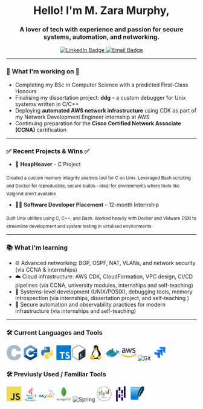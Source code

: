 <h1 align="center">Hello! I'm M. Zara Murphy,</h1>
<h3 align="center">A lover of tech with experience and passion for secure systems, automation, and networking.</h3>

<p align="center">
  <a href="https://www.linkedin.com/in/mariesha-zara-murphy">
    <img src="https://img.shields.io/badge/LinkedIn-Connect-blue?logo=linkedin&style=flat-square&logo=linkedin" alt="LinkedIn Badge" />
  </a>
  <a href="mailto:mzaramurphy@gmail.com">
    <img src="https://img.shields.io/badge/Email-Contact-informational?style=flat-square&logo=gmail" alt="Email Badge" />
  </a>
</p>

---

### 🚧 What I'm working on 🚧

- Completing my BSc in Computer Science with a predicted First-Class Honours 
- Finalising my dissertation project: **ddg** – a custom debugger for Unix systems written in C/C++
- Deploying **automated AWS network infrastructure** using CDK as part of my Network Development Engineer internship at AWS
- Continuing preparation for the **Cisco Certified Network Associate (CCNA)** certification

---

### ✅ Recent Projects & Wins ✅ 


 
- 🧠 **HeapHeaver** -  C Project

<sub>Created a custom memory integrity analysis tool for C on Unix. Leveraged Bash scripting and Docker for reproducible, secure builds—ideal for environments where tools like Valgrind aren’t available</sub>
- 👩‍💻 **Software Developer Placement** - 12-month Internship
 
<sub>Built Unix utilities using C, C++, and Bash. Worked heavily with Docker and VMware ESXi to streamline development and system testing in virtulised environments</sub>

---

### 📚 What I'm learning

- 🌐 Advanced networking: BGP, OSPF, NAT, VLANs, and network security (via CCNA & internships)
- ☁️ Cloud infrastructure: AWS CDK, CloudFormation, VPC design, CI/CD pipelines (via CCNA, university modules, internships and self-teaching)
- 🧠 Systems-level development (UNIX/POSIX), debugging tools, memory introspection (via internships, dissertation project, and self-teaching )
- 🔐 Secure automation and observability practices for modern infrastructure (via internships and self-teaching)

---

### 🛠️ Current Languages and Tools

<p align="left"> <img src="https://raw.githubusercontent.com/devicons/devicon/master/icons/c/c-original.svg" alt="C" width="40" height="40"/> <img src="https://raw.githubusercontent.com/devicons/devicon/master/icons/cplusplus/cplusplus-original.svg" alt="C++" width="40" height="40"/> <img src="https://raw.githubusercontent.com/devicons/devicon/master/icons/python/python-original.svg" alt="Python" width="40" height="40"/> <img src="https://raw.githubusercontent.com/devicons/devicon/master/icons/typescript/typescript-original.svg" alt="TypeScript" width="40" height="40"/><img src="https://raw.githubusercontent.com/devicons/devicon/master/icons/bash/bash-original.svg" alt="Bash" width="40" height="40"/> <img src="https://raw.githubusercontent.com/devicons/devicon/master/icons/linux/linux-original.svg" alt="Linux" width="40" height="40"/> <img src="https://raw.githubusercontent.com/devicons/devicon/master/icons/docker/docker-original.svg" alt="Docker" width="40" height="40"/> <img src="https://raw.githubusercontent.com/devicons/devicon/master/icons/amazonwebservices/amazonwebservices-original-wordmark.svg" alt="AWS" width="40" height="40"/> <img src="https://www.vectorlogo.zone/logos/git-scm/git-scm-icon.svg" alt="Git" width="40" height="40"/> <img src="https://raw.githubusercontent.com/devicons/devicon/master/icons/jira/jira-original.svg" alt="Jira" width="40" height="40"/> </p>

### 🛠️ Previusly Used / Familiar Tools

<p align="left"> <img src="https://raw.githubusercontent.com/devicons/devicon/master/icons/javascript/javascript-original.svg" alt="JavaScript" width="40" height="40"/> <img src="https://raw.githubusercontent.com/devicons/devicon/master/icons/java/java-original.svg" alt="Java" width="40" height="40"/>  <img src="https://raw.githubusercontent.com/devicons/devicon/master/icons/mysql/mysql-original-wordmark.svg" alt="MySQL" width="40" height="40"/> <img src="https://raw.githubusercontent.com/devicons/devicon/master/icons/mongodb/mongodb-original-wordmark.svg" alt="MongoDB" width="40" height="40"/> <img src="https://www.vectorlogo.zone/logos/springio/springio-icon.svg" alt="Spring" width="40" height="40"/> <img src="https://raw.githubusercontent.com/devicons/devicon/master/icons/seaborn/seaborn-original.svg" alt="Seaborn" width="40" height="40"/> <img src="https://raw.githubusercontent.com/devicons/devicon/master/icons/pandas/pandas-original.svg" alt="Pandas" width="40" height="40"/> <img src="https://raw.githubusercontent.com/devicons/devicon/master/icons/sqlite/sqlite-original.svg" alt="SQLite" width="40" height="40"/> </p>
